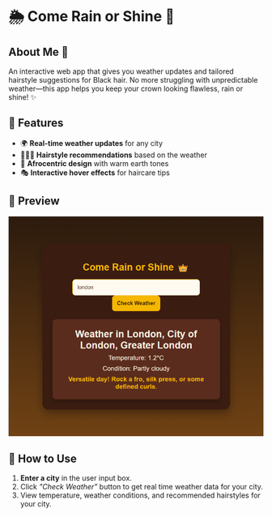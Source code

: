 # 🌦️ Come Rain or Shine 👑  

## About Me 🪮
An interactive web app that gives you weather updates and tailored hairstyle suggestions for Black hair. No more struggling with unpredictable weather—this app helps you keep your crown looking flawless, rain or shine! ✨  

## 🚀 Features  
- 🌍 **Real-time weather updates** for any city  
- 💇🏾‍♀️ **Hairstyle recommendations** based on the weather  
- 🎨 **Afrocentric design** with warm earth tones  
- 🎭 **Interactive hover effects** for haircare tips  

## 📸 Preview  
![Come Rain or Shine Screenshot](ImageHair/londonHairTest.png)   

## 🌟 How to Use
1. **Enter a city** in the user input box.
2. Click _"Check Weather"_ button to get real time weather data for your city.
3. View temperature, weather conditions, and recommended hairstyles for your city.